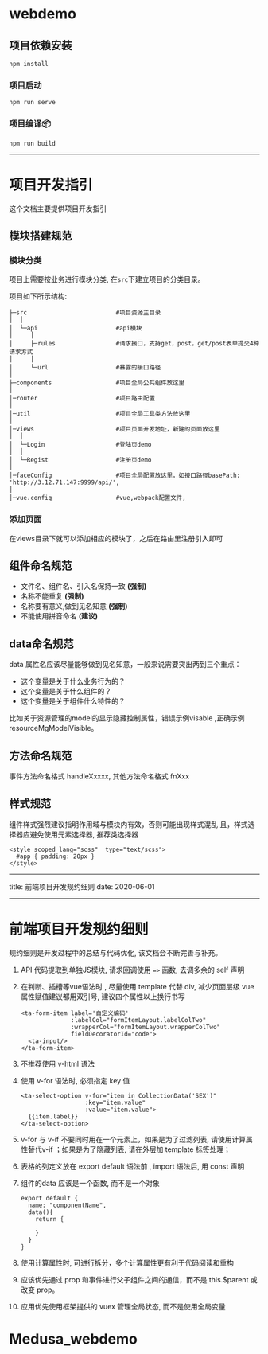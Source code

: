 # webdemo

## 项目依赖安装

```
npm install
```

### 项目启动

```
npm run serve
```

### 项目编译📦

```
npm run build
```

---

# 项目开发指引

这个文档主要提供项目开发指引

## 模块搭建规范

### 模块分类

项目上需要按业务进行模块分类, 在`src`下建立项目的分类目录。

项目如下所示结构:

```
├─src                         #项目资源主目录
│  │
│  └─api                      #api模块
│     │
│     ├─rules                 #请求接口，支持get，post，get/post表单提交4种请求方式
│     │
│     └─url                   #暴露的接口路径
│
├─components                  #项目全局公共组件放这里
│
│─router                      #项目路由配置
│
│─util                        #项目全局工具类方法放这里
│
│─views                       #项目页面开发地址，新建的页面放这里
│  │
│  └─Login                    #登陆页demo
│  │
│  └─Regist                   #注册页demo
│
│─faceConfig                  #项目全局配置放这里，如接口路径basePath: 'http://3.12.71.147:9999/api/',
│
│─vue.config                  #vue,webpack配置文件,

```

### 添加页面

在views目录下就可以添加相应的模块了，之后在路由里注册引入即可

## 组件命名规范

* 文件名、组件名、引入名保持一致 **(强制)**
* 名称不能重复 **(强制)**
* 名称要有意义,做到见名知意 **(强制)**
* 不能使用拼音命名 **(建议)**

## data命名规范

data 属性名应该尽量能够做到见名知意，一般来说需要突出两到三个重点：

* 这个变量是关于什么业务行为的？
* 这个变量是关于什么组件的？
* 这个变量是关于组件什么特性的？

比如关于资源管理的model的显示隐藏控制属性，错误示例visable ,正确示例resourceMgModelVisible。

## 方法命名规范

事件方法命名格式 handleXxxxx, 其他方法命名格式 fnXxx

## 样式规范

组件样式强烈建议指明作用域与模块内有效，否则可能出现样式混乱
且，样式选择器应避免使用元素选择器, 推荐类选择器

```
<style scoped lang="scss"  type="text/scss">
  #app { padding: 20px }
</style>
```

---
title: 前端项目开发规约细则
date: 2020-06-01 

---

# 前端项目开发规约细则

规约细则是开发过程中的总结与代码优化, 该文档会不断完善与补充。

1. API 代码提取到单独JS模块, 请求回调使用 ```=>``` 函数, 去调多余的 self 声明
2. 在判断、插槽等vue语法时 , 尽量使用 template 代替 div, 减少页面层级
    vue 属性赋值建议都用双引号, 建议四个属性以上换行书写

    ```
    <ta-form-item label='自定义编码'
                  :labelCol="formItemLayout.labelColTwo"
                  :wrapperCol="formItemLayout.wrapperColTwo"
                  fieldDecoratorId="code">
      <ta-input/>
    </ta-form-item>
    ```

3. 不推荐使用 v-html 语法
4. 使用 v-for 语法时, 必须指定 key 值

    ```
    <ta-select-option v-for="item in CollectionData('SEX')"
                      :key="item.value"
                      :value="item.value">
      {{item.label}}
    </ta-select-option>
    ```

5. v-for 与 v-if 不要同时用在一个元素上，如果是为了过滤列表, 请使用计算属性替代v-if ；如果是为了隐藏列表, 请在外层加 template 标签处理；
6. 表格的列定义放在 export default 语法前 , import 语法后, 用 const 声明
7. 组件的data 应该是一个函数, 而不是一个对象

    ```
    export default {
      name: "componentName",
      data(){
        return {

        }
      }
    }
    ```

8. 使用计算属性时, 可进行拆分，多个计算属性更有利于代码阅读和重构
9. 应该优先通过 prop 和事件进行父子组件之间的通信，而不是 this.$parent 或改变 prop。
10. 应用优先使用框架提供的 vuex 管理全局状态, 而不是使用全局变量
# Medusa_webdemo
